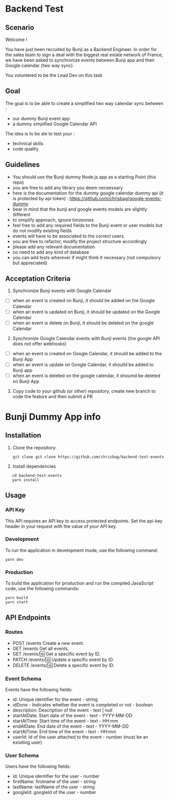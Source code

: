 # Backend Test

## Scenario

Welcome !

You have just been recruited by Bunji as a Backend Engineer.
In order for the sales team to sign a deal with the biggest real estate network of France, we have been asked to
synchronize events between Bunji app and their Google calendar (two way sync).

You voluntered to be the Lead Dev on this task

## Goal

The goal is to be able to create a simplified two way calendar sync between :

- our dummy Bunji event app
- a dummy simplfied Google Calendar API

The idea is to be ale to test your :

- technical skills
- code quality

## Guidelines

- You should use the Bunji dummy Node.js app as a starting Point (this repo)
- you are free to add any library you deem neceessary
- here is the documentation for the dummy google calendar dummy api (it is protected by api token) : https://github.com/chrisbag/google-events-dummy
- bear in mind that the bunji and google events models are slightly different
- to simplify approach, ignore timzeones
- feel free to add any required fields to the Bunji event or user models but do not modify existing fields
- events will have to be associated to the correct users.
- you are free to refactor, modify the project structure accordingly
- please add any relevant documentation
- no need to add any kind of database
- you can add tests wherever if might think it necessary (not compulsory but appreciated)

## Acceptation Criteria

1. Synchronize Bunji events with Google Calendar

- [ ] when an event is created on Bunji, it should be added on the Google Calendar
- [ ] when an event is updated on Bunji, it should be updated on the Google Calendar
- [ ] when an event is delete on Bunji, it should be deleted on the google Calendar

2. Synchronize Google Calendar events with Bunji events (the google API does not offer webhooks)

- [ ] when an event is created on Google Calendar, it should be added to the Bunji App
- [ ] when an event is update on Google Calendar, it shoulld be added to Bunji app
- [ ] when an event is deleted on the google calendar, it shoumd be deleted on Bunji App

3. Copy code to your github (or other) repository, create new branch to code the feature and then submit a PR

# Bunji Dummy App info

## Installation

1. Clone the repository:

   ```
   git clone git clone https://github.com/chrisbag/backend-test-events
   ```

2. Install dependencies

```
   cd backend-test-events
   yarn install
```

## Usage

### API Key

This API requires an API key to access protected endpoints. Set the api-key header in your request with the value of your API key.

### Development

To run the application in development mode, use the following command:

```
yarn dev
```

### Production

To build the application for production and run the compiled JavaScript code, use the following commands:

```
yarn build
yarn start
```

## API Endpoints

### Routes

- POST /events Create a new event.
- GET /events Get all events.
- GET /events/:id: Get a specific event by ID.
- PATCH /events/:id: Update a specific event by ID.
- DELETE /events/:id: Delete a specific event by ID.

### Event Schema

Events have the following fields:

- id: Unique identifier for the event - string
- idDone - Indicates whether the event is completed or not - boolean
- description: Description of the event - text | null
- startAtDate: Start date of the event - text - YYYY-MM-DD
- startAtTime: Start time of the event - text - HH:mm
- endAtDate: End date of the event - text - YYYY-MM-DD
- startAtTime: End time of the event - text - HH:mm
- userId: Id of the user attached to the event - number (must be an exisiting user)

### User Schema

Users have the following fields:

- id: Unique identifier for the user - number
- firstName: firstname of the user - string
- lastName: lastName of the user - string
- googleId: googleId of the user - number
